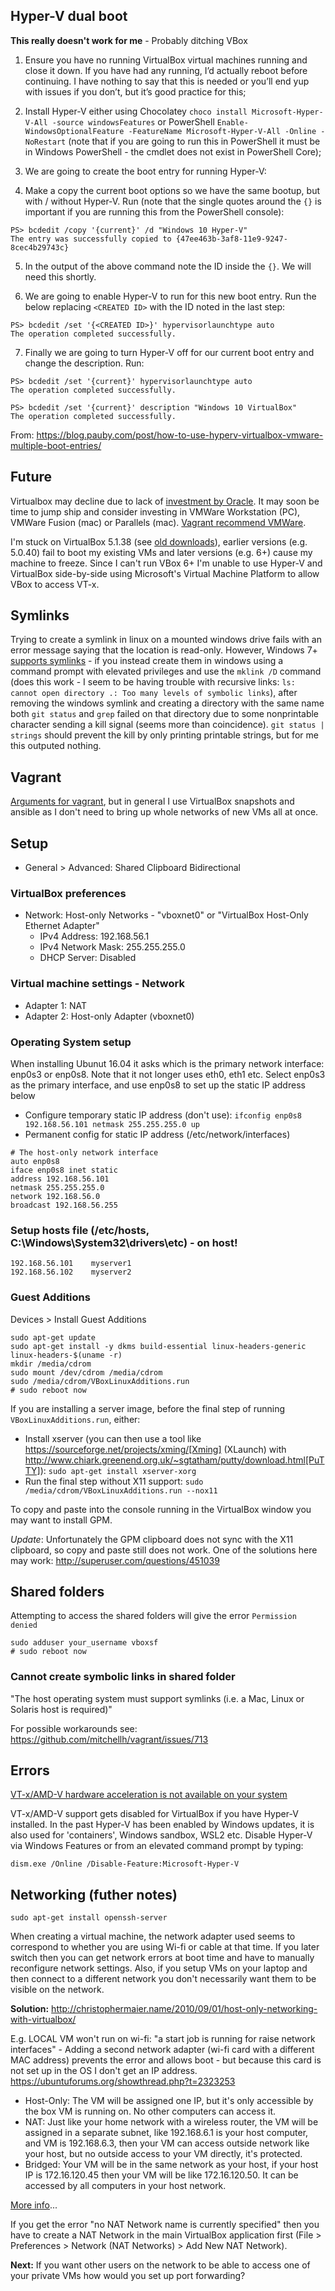 ## Hyper-V dual boot

**This really doesn't work for me** - Probably ditching VBox

1. Ensure you have no running VirtualBox virtual machines running and close it down. If you have had any running, I’d actually reboot before continuing. I have nothing to say that this is needed or you’ll end yup with issues if you don’t, but it’s good practice for this;

2. Install Hyper-V either using Chocolatey `choco install Microsoft-Hyper-V-All -source windowsFeatures` or PowerShell `Enable-WindowsOptionalFeature -FeatureName Microsoft-Hyper-V-All -Online -NoRestart` (note that if you are going to run this in PowerShell it must be in Windows PowerShell - the cmdlet does not exist in PowerShell Core);

3. We are going to create the boot entry for running Hyper-V:

4. Make a copy the current boot options so we have the same bootup, but with / without Hyper-V. Run (note that the single quotes around the `{}` is important if you are running this from the PowerShell console):

```
PS> bcdedit /copy '{current}' /d "Windows 10 Hyper-V"
The entry was successfully copied to {47ee463b-3af8-11e9-9247-8cec4b29743c}
```

5. In the output of the above command note the ID inside the `{}`. We will need this shortly.

6. We are going to enable Hyper-V to run for this new boot entry. Run the below replacing `<CREATED ID>` with the ID noted in the last step:

```
PS> bcdedit /set '{<CREATED ID>}' hypervisorlaunchtype auto
The operation completed successfully.
```

7. Finally we are going to turn Hyper-V off for our current boot entry and change the description. Run:

```
PS> bcdedit /set '{current}' hypervisorlaunchtype auto
The operation completed successfully.

PS> bcdedit /set '{current}' description "Windows 10 VirtualBox"
The operation completed successfully.
```

From: https://blog.pauby.com/post/how-to-use-hyperv-virtualbox-vmware-multiple-boot-entries/

## Future

Virtualbox may decline due to lack of [investment by Oracle](https://developers.slashdot.org/story/15/01/30/1530245/virtualbox-development-at-a-standstill). It may soon be time to jump ship and consider investing in VMWare Workstation (PC), VMWare Fusion (mac) or Parallels (mac). [Vagrant recommend VMWare](https://www.vagrantup.com/vmware/index.html).

I'm stuck on VirtualBox 5.1.38 (see [old downloads](https://www.virtualbox.org/wiki/Download_Old_Builds)), earlier versions (e.g. 5.0.40) fail to boot my existing VMs and later versions (e.g. 6+) cause my machine to freeze. Since I can't run VBox 6+ I'm unable to use Hyper-V and VirtualBox side-by-side using Microsoft's Virtual Machine Platform to allow VBox to access VT-x.

##  Symlinks

Trying to create a symlink in linux on a mounted windows drive fails with an error message saying that the location is read-only. However, Windows 7+ [supports symlinks](https://www.howtogeek.com/howto/16226/complete-guide-to-symbolic-links-symlinks-on-windows-or-linux/) - if you instead create them in windows using a command prompt with elevated privileges and use the `mklink /D` command (does this work - I seem to be having trouble with recursive links: `ls: cannot open directory .: Too many levels of symbolic links`), after removing the windows symlink and creating a directory with the same name both `git status` and `grep` failed on that directory due to some nonprintable character sending a kill signal (seems more than coincidence). `git status | strings` should prevent the kill by only printing printable strings, but for me this outputed nothing.

## Vagrant

[Arguments for vagrant](https://superuser.com/a/588334/638595), but in general I use VirtualBox snapshots and ansible as I don't need to bring up whole networks of new VMs all at once.

## Setup

* General > Advanced: Shared Clipboard Bidirectional

### VirtualBox preferences
- Network: Host-only Networks - "vboxnet0" or "VirtualBox Host-Only Ethernet Adapter"
  - IPv4 Address: 192.168.56.1
  - IPv4 Network Mask: 255.255.255.0
  - DHCP Server: Disabled

### Virtual machine settings - Network
- Adapter 1: NAT
- Adapter 2: Host-only Adapter (vboxnet0)

### Operating System setup
When installing Ubunut 16.04 it asks which is the primary network interface: enp0s3 or enp0s8. Note that it not longer uses eth0, eth1 etc. Select enp0s3 as the primary interface, and use enp0s8 to set up the static IP address below

- Configure temporary static IP address (don't use): `ifconfig enp0s8 192.168.56.101 netmask 255.255.255.0 up`
- Permanent config for static IP address (/etc/network/interfaces)

```
# The host-only network interface
auto enp0s8
iface enp0s8 inet static
address 192.168.56.101
netmask 255.255.255.0
network 192.168.56.0
broadcast 192.168.56.255
```

### Setup hosts file (/etc/hosts, C:\Windows\System32\drivers\etc) - on host!
```
192.168.56.101    myserver1
192.168.56.102    myserver2
```

### Guest Additions

Devices > Install Guest Additions
```
sudo apt-get update
sudo apt-get install -y dkms build-essential linux-headers-generic linux-headers-$(uname -r)
mkdir /media/cdrom
sudo mount /dev/cdrom /media/cdrom
sudo /media/cdrom/VBoxLinuxAdditions.run
# sudo reboot now

```
If you are installing a server image, before the final step of running `VBoxLinuxAdditions.run`, either:

 * Install xserver (you can then use a tool like https://sourceforge.net/projects/xming/[Xming] (XLaunch) with http://www.chiark.greenend.org.uk/~sgtatham/putty/download.html[PuTTY]): `sudo apt-get install xserver-xorg`
 * Run the final step without X11 support:
   `sudo /media/cdrom/VBoxLinuxAdditions.run --nox11`

To copy and paste into the console running in the VirtualBox window you may want to install GPM.

*Update*: Unfortunately the GPM clipboard does not sync with the X11 clipboard, so copy and paste still does not work. One of the solutions here may work: http://superuser.com/questions/451039

## Shared folders

Attempting to access the shared folders will give the error `Permission denied`
```
sudo adduser your_username vboxsf
# sudo reboot now
```

### Cannot create symbolic links in shared folder

"The host operating system must support symlinks (i.e. a Mac, Linux or Solaris host is required)"

For possible workarounds see: https://github.com/mitchellh/vagrant/issues/713


## Errors

[VT-x/AMD-V hardware acceleration is not available on your system](http://superuser.com/a/768845)

VT-x/AMD-V support gets disabled for VirtualBox if you have Hyper-V installed. In the past Hyper-V has been enabled by Windows updates, it is also used for 'containers', Windows sandbox, WSL2 etc. Disable Hyper-V via Windows Features or from an elevated command prompt by typing:

`dism.exe /Online /Disable-Feature:Microsoft-Hyper-V`


## Networking (futher notes)

`sudo apt-get install openssh-server`

When creating a virtual machine, the network adapter used seems to correspond to whether you are using Wi-fi or cable at that time. If you later switch then you can get network errors at boot time and have to manually reconfigure network settings. Also, if you setup VMs on your laptop and then connect to a different network you don't necessarily want them to be visible on the network.

**Solution:** http://christophermaier.name/2010/09/01/host-only-networking-with-virtualbox/
 
 E.g. LOCAL VM won't run on wi-fi: "a start job is running for raise network interfaces" - Adding a second network adapter (wi-fi card with a different MAC address) prevents the error and allows boot - but because this card is not set up in the OS I don't get an IP address. https://ubuntuforums.org/showthread.php?t=2323253

* Host-Only: The VM will be assigned one IP, but it's only accessible by the box VM is running on. No other computers can access it.
* NAT: Just like your home network with a wireless router, the VM will be assigned in a separate subnet, like 192.168.6.1 is your host computer, and VM is 192.168.6.3, then your VM can access outside network like your host, but no outside access to your VM directly, it's protected.
* Bridged: Your VM will be in the same network as your host, if your host IP is 172.16.120.45 then your VM will be like 172.16.120.50. It can be accessed by all computers in your host network.

[More info](http://www.virtualbox.org/manual/ch06.html#networkingmodes)...

If you get the error "no NAT Network name is currently specified" then you have to create a NAT Network in the main VirtualBox application first (File > Preferences > Network (NAT Networks) > Add New NAT Network).

**Next:** If you want other users on the network to be able to access one of your private VMs how would you set up port forwarding? 
